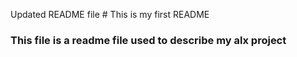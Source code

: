 ﻿Updated README file # This is my first README
### This file is a readme file used to describe my alx project
